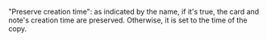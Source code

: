 "Preserve creation time": as indicated by the name, if it's true, the card and note's creation time are preserved. Otherwise, it is set to the time of the copy.